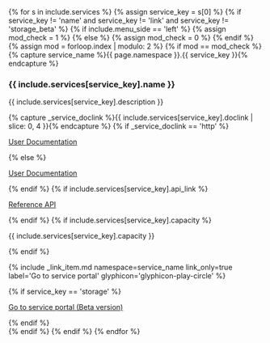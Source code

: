 <div class="list-group list-group-services">
  {% for s in include.services %}
    {% assign service_key = s[0] %}
    {% if service_key != 'name' and service_key != 'link' and service_key != 'storage_beta' %}
      {% if include.menu_side == 'left' %}
        {% assign mod_check = 1 %}
      {% else %}
        {% assign mod_check = 0 %}
      {% endif %}    
      {% assign mod = forloop.index | modulo: 2 %}
      {% if mod == mod_check %}
        {% capture service_name %}{{ page.namespace }}.{{ service_key }}{% endcapture %}
          <div class="list-group-item">
            <h3 class="list-group-item-heading">{{ include.services[service_key].name }}</h3>
            <div class="list-group-item-text">
              <p>{{ include.services[service_key].description }}</p>
              {% capture _service_doclink %}{{ include.services[service_key].doclink | slice: 0, 4 }}{% endcapture %}
              {% if _service_doclink == 'http' %}
              <p><a href="{{ include.services[service_key].doclink }}">User Documentation <span class="glyphicon glyphicon-info-sign" aria-hidden="true"></span></a></p>
              {% else %}
              <p><a href="{{ include.services[service_key].doclink | prepend: site.baseurl }}">User Documentation <span class="glyphicon glyphicon-info-sign" aria-hidden="true"></span></a></p>
              {% endif %}
              {% if include.services[service_key].api_link %}
              <p><a href="{{ include.services[service_key].api_link }}">Reference API <span class="glyphicon glyphicon-info-sign" aria-hidden="true"></span></a></p>
              {% endif %}
              {% if include.services[service_key].capacity %}
              <p>{{ include.services[service_key].capacity }}</p>
              {% endif %}
              <p>{% include _link_item.md namespace=service_name link_only=true label='Go to service portal' glyphicon='glyphicon-play-circle' %}</p>
              {% if service_key == 'storage' %}
              <p><a href="{{ include.services.storage_beta.link }}">Go to service portal (Beta version) <span class="glyphicon glyphicon-play-circle" aria-hidden="true"></span></a></p>
              {% endif %}
            </div>
          </div>
      {% endif %}
    {% endif %}
  {% endfor %}
</div>
